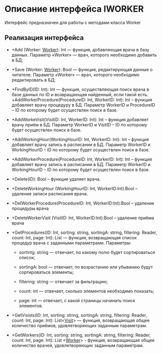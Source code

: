 # Описание интерфейса IWORKER
Интерфейс предназначен для работы с методами класса Worker

## Реализация интерфейса
* +Add (Worker: [Worker](https://github.com/gogganesko/Orho/blob/master/docs/Worker.md "объект класса Worker")): Int — функция, добавляющая врача в базу данных. Параметр «Worker» — врач, 
которого необходимо добавить в БД;
* +Save (Worker: [Worker](https://github.com/gogganesko/Orho/blob/master/docs/Worker.md "объект класса Worker")): Bool — функция, редактирующая данные о читателе. Параметр «Worker» — 
врач, которого необходимо редактировать в БД;
* +FindByID(ID: Int): Int  — функция, осуществляющая поиск врача в базе данных по ID и возвращающая найденный, если такой есть. 
+AddWorkerProcedure(ProcedureID: Int, WorkerID: Int): Int – функция добавляет врачу процедуру в БД. 
Параметр WorkerID и ProcedureID – ID по которому будет осуществлен поиск в базе.
* +AddWorkeVisit(VisitID: Int, WorkerID: Int): Int – функция добавляет врачу приём в БД. Параметр WorkerID и VisitID – ID по которому будет осуществлен поиск в базе.
* +AddWorkingHour(WorkingHourID: Int, WorkerID: Int): Int – функция добавляет врачу запись в расписании в БД. Параметр WorkerID и WorkingHourID – ID по которому будет осуществлен поиск в базе.
* +AddWorkerProcedure(ProcedureID: Int, WorkerID: Int): Int – функция добавляет врачу запись в расписании в БД. Параметр WorkerID и WorkingHourID – ID по которому будет осуществлен поиск в базе.
* +Delete(ID): Bool – функция удаляет врача.
* +DeleteWorkingHour (WorkingHourID: Int, WorkerID:Int):Bool – удаление записи расписания врача.
* +DelWorkerProcedure(ProcedureID: Int, WorkerID:Int):Bool – удаление процедуры врача
* +DeleteWorkerVisit (VisitID: Int, WorkerID:Int):Bool – удаление приёма врача
* +GetProcedures(ID: Int, sorting: string, sortingA: string, filtering: Reader, count: Int, page: Int): List <Procedure> — функция, возвращающая список процедур врача с заданными параметрами. 
Параметры: 
	* sortintg: string — отвечает, по какому полю будет сортироваться список;
  
	* sortingA: bool — отвечает, по возрастанию или убыванию будут сортироваться элементы;
  
	* filtering: string — отвечает за фильтрацию;
  
	* count: int — отвечает, сколько элементов необходимо показать;
  
	* page: int — отвечает, с какой страницы начинать поиск элементов.
  
* +GetVisists(ID: Int, sorting: string, sortingA: string, filtering: Reader, count: Int, page: Int): List<[Visit](https://github.com/gogganesko/Orho/blob/master/docs/Visit.md "объект класса Visit")> — функция, возвращающая общее количество приёмов, удовлетворяющих заданным параметрам.
* +GetWorkers(ID: Int, sorting: string, sortingA: string, filtering: Reader, count: Int, page: Int): List <[Worker](https://github.com/gogganesko/Orho/blob/master/docs/Worker.md "объект класса Worker")> - функция, возвращающая общее количество врачей, удовлетворяющих заданным параметрам.